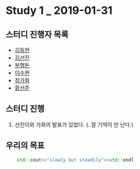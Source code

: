 # Study 1 _ 2019-01-31

## 스터디 진행자 목록
- [김동현](https://github.com/knight2995)
- [김선진](https://github.com/Junnis0123) 
- [부형돈](https://github.com/gurobooru)
- [이수현](https://github.com/SoohyeonLee)
- [정가화](https://github.com/gagahwahwa)
- [황선준](https://girlfriend-yerin.tistory.com)

## 스터디 진행
1. 선진이와 가화의 발표가 있었다. (..잘 기억이 안 난다.)

## 우리의 목표

```cpp
    std::cout<<"slowly but steadily"<<std::endl
```